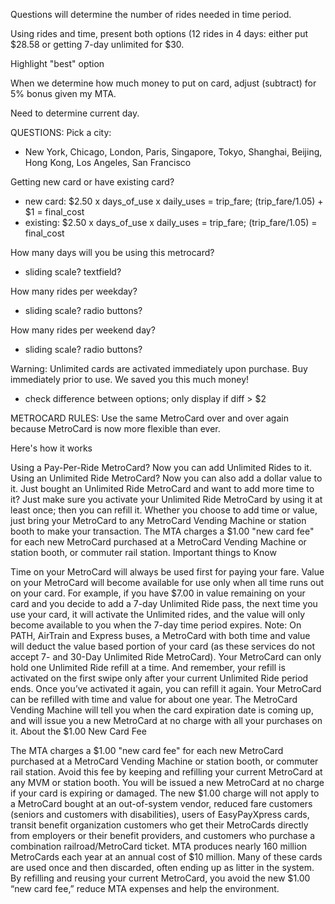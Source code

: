 Questions will determine the number of rides needed in time period.

Using rides and time, present both options (12 rides in 4 days: either put $28.58 or getting 7-day unlimited for $30.

Highlight "best" option

When we determine how much money to put on card, adjust (subtract) for 5% bonus given my MTA.

Need to determine current day.


QUESTIONS:
Pick a city:
 - New York, Chicago, London, Paris, Singapore, Tokyo, Shanghai, Beijing, Hong Kong, Los Angeles, San Francisco

Getting new card or have existing card?
 - new card: $2.50 x days_of_use x daily_uses = trip_fare; (trip_fare/1.05) + $1 = final_cost
 - existing: $2.50 x days_of_use x daily_uses = trip_fare; (trip_fare/1.05)      = final_cost

How many days will you be using this metrocard?
 - sliding scale? textfield?

How many rides per weekday?
 - sliding scale? radio buttons?

How many rides per weekend day?
 - sliding scale? radio buttons?

Warning: Unlimited cards are activated immediately upon purchase. Buy immediately prior to use.
We saved you this much money! 
 - check difference between options; only display if diff > $2

METROCARD RULES: 
Use the same MetroCard over and over again because MetroCard is now more flexible than ever.

Here's how it works

Using a Pay-Per-Ride MetroCard? Now you can add Unlimited Rides to it.
Using an Unlimited Ride MetroCard? Now you can also add a dollar value to it.
Just bought an Unlimited Ride MetroCard and want to add more time to it? Just make sure you activate your Unlimited Ride MetroCard by using it at least once; then you can refill it.
Whether you choose to add time or value, just bring your MetroCard to any MetroCard Vending Machine or station booth to make your transaction.
The MTA charges a $1.00 "new card fee" for each new MetroCard purchased at a MetroCard Vending Machine or station booth, or commuter rail station.
Important things to Know

Time on your MetroCard will always be used first for paying your fare.
Value on your MetroCard will become available for use only when all time runs out on your card.  For example, if you have $7.00 in value remaining on your card and you decide to add a 7-day Unlimited Ride pass, the next time you use your card, it will activate the Unlimited rides, and the value will only become available to you when the 7-day time period expires.  Note:  On PATH, AirTrain and Express buses, a MetroCard with both time and value will deduct the value based portion of your card (as these services do not accept 7- and 30-Day Unlimited Ride MetroCard).
Your MetroCard can only hold one Unlimited Ride refill at a time. And remember, your refill is activated on the first swipe only after your current Unlimited Ride period ends. Once you’ve activated it again, you can refill it again.
Your MetroCard can be refilled with time and value for about one year. The MetroCard Vending Machine will tell you when the card expiration date is coming up, and will issue you a new MetroCard at no charge with all your purchases on it.
About the $1.00 New Card Fee

The MTA charges a $1.00 "new card fee" for each new MetroCard purchased at a MetroCard Vending Machine or station booth, or commuter rail station.
Avoid this fee by keeping and refilling your current MetroCard at any MVM or station booth.
You will be issued a new MetroCard at no charge if your card is expiring or damaged.
The new $1.00 charge will not apply to a MetroCard bought at an out-of-system vendor, reduced fare customers (seniors and customers with disabilities), users of EasyPayXpress cards, transit benefit organization customers who get their MetroCards directly from employers or their benefit providers, and customers who purchase a combination railroad/MetroCard ticket.
MTA produces nearly 160 million MetroCards each year at an annual cost of $10 million. Many of these cards are used once and then discarded, often ending up as litter in the system. By refilling and reusing your current MetroCard, you avoid the new $1.00 “new card fee,” reduce MTA expenses and help the environment.
